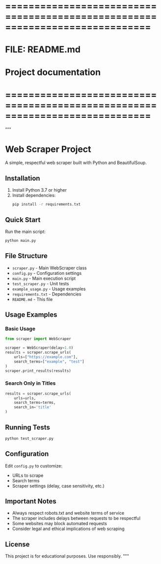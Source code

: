 # =============================================================================
# FILE: README.md
# Project documentation
# =============================================================================

"""
# Web Scraper Project

A simple, respectful web scraper built with Python and BeautifulSoup.

## Installation

1. Install Python 3.7 or higher
2. Install dependencies:
   ```bash
   pip install -r requirements.txt
   ```

## Quick Start

Run the main script:
```bash
python main.py
```

## File Structure

- `scraper.py` - Main WebScraper class
- `config.py` - Configuration settings
- `main.py` - Main execution script
- `test_scraper.py` - Unit tests
- `example_usage.py` - Usage examples
- `requirements.txt` - Dependencies
- `README.md` - This file

## Usage Examples

### Basic Usage
```python
from scraper import WebScraper

scraper = WebScraper(delay=1.0)
results = scraper.scrape_urls(
    urls=["https://example.com"],
    search_terms=["example", "test"]
)
scraper.print_results(results)
```

### Search Only in Titles
```python
results = scraper.scrape_urls(
    urls=urls,
    search_terms=terms,
    search_in='title'
)
```

## Running Tests

```bash
python test_scraper.py
```

## Configuration

Edit `config.py` to customize:
- URLs to scrape
- Search terms
- Scraper settings (delay, case sensitivity, etc.)

## Important Notes

- Always respect robots.txt and website terms of service
- The scraper includes delays between requests to be respectful
- Some websites may block automated requests
- Consider legal and ethical implications of web scraping

## License

This project is for educational purposes. Use responsibly.
"""